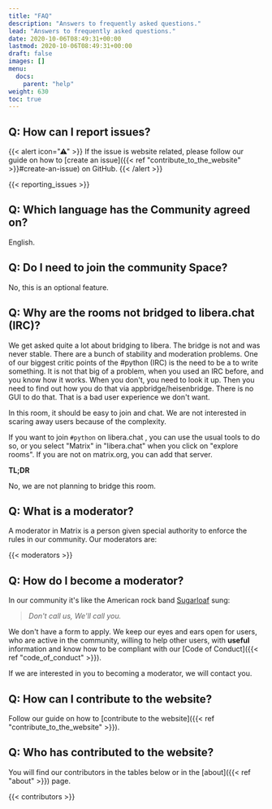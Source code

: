 ```yaml
---
title: "FAQ"
description: "Answers to frequently asked questions."
lead: "Answers to frequently asked questions."
date: 2020-10-06T08:49:31+00:00
lastmod: 2020-10-06T08:49:31+00:00
draft: false
images: []
menu:
  docs:
    parent: "help"
weight: 630
toc: true
---
```


## Q: How can I report issues?
{{< alert icon="⚠" >}}
If the issue is website related, please follow our guide on how to 
[create an issue]({{< ref "contribute_to_the_website" >}}#create-an-issue) 
on GitHub.
{{< /alert >}}

{{< reporting_issues >}}

## Q: Which language has the Community agreed on?

English.

## Q: Do I need to join the community Space?

No, this is an optional feature.

## Q: Why are the rooms not bridged to libera.chat (IRC)?

We get asked quite a lot about bridging to libera. The bridge is not and was
never stable. There are a bunch of  stability and moderation problems. One of
our biggest critic points of the #python (IRC) is the need to be a to write
something. It is not that big of a problem, when you used an IRC before, and
you know how it works. When you don't, you need to look it up. Then you need
to find out how you do that via appbridge/heisenbridge. There is no GUI to do
that. That is a bad user experience we don't want.

In this room, it should be easy to join and chat. We are not interested in
scaring away users because of the complexity.

If you want to join `#python` on libera.chat , you can use the usual tools to
do so, or you select "Matrix" in "libera.chat" when you click on "explore
rooms". If you are not on matrix.org, you can add that server.

**TL;DR**

No, we are not planning to bridge this room.

## Q: What is a moderator?

A moderator in Matrix is a person given special authority to enforce the rules
in our community. Our moderators are:

{{< moderators >}}

## Q: How do I become a moderator?

In our community it's like the American rock band
[Sugarloaf](https://en.wikipedia.org/wiki/Sugarloaf_(band)) sung:
> *Don't call us, We'll call you.*

We don't have a form to apply. We keep our eyes and ears open for users, who 
are active in the community, willing to help other users, with **useful** 
information and know how to be compliant with our
[Code of Conduct]({{< ref "code_of_conduct" >}}).

If we are interested in you to becoming a moderator, we will contact you.

## Q: How can I contribute to the website?

Follow our guide on how to [contribute to the website]({{< ref "contribute_to_the_website" >}}).


## Q: Who has contributed to the website?

You will find our contributors in the tables below or in the 
[about]({{< ref "about" >}}) page.

{{< contributors >}}
